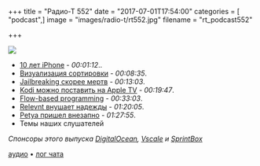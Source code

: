 +++
title = "Радио-Т 552"
date = "2017-07-01T17:54:00"
categories = [ "podcast",]
image = "images/radio-t/rt552.jpg"
filename = "rt_podcast552"

+++

![](https://radio-t.com/images/radio-t/rt552.jpg)

- [10 лет iPhone](https://9to5mac.com/2017/06/29/original-iphone-launch-and-reception/)  - *00:01:12*..
- [Визуализация сортировки](http://boingboing.net/2017/06/28/15-sorting-algorithms-visualiz.html) - *00:08:35*.
- [Jailbreaking скорее мертв](https://www.cultofmac.com/490594/jailbreaking-pioneers-say-iphone-jailbreaking-dead/) - *00:13:03*.
- [Kodi можно поставить на Apple TV](http://www.macworld.co.uk/how-to/iosapps/how-install-kodi-on-apple-tv-2017-3640061/) - *00:19:47*.
- [Flow-based programming](https://en.wikipedia.org/wiki/Flow-based_programming)  - *00:33:03*.
- [Relevnt внушает надежды](https://techcrunch.com/2017/06/24/relevnt-launches-a-publisher-centric-news-app/) - *01:20:05*.
- [Petya пришел внезапно](https://arstechnica.com/security/2017/06/a-new-ransomware-outbreak-similar-to-wcry-is-shutting-down-computers-worldwide/) - *01:27:55*.
- Темы наших слушателей

*Спонсоры этого выпуска [DigitalOcean](https://do.co/radiot), [Vscale](http://bit.ly/radio-t_vscale) и [SprintBox](https://sprintbox.ru)*

[аудио](https://cdn.radio-t.com/rt_podcast552.mp3) • [лог чата](http://chat.radio-t.com/logs/radio-t-552.html)
<audio src="https://cdn.radio-t.com/rt_podcast552.mp3" preload="none"></audio>
